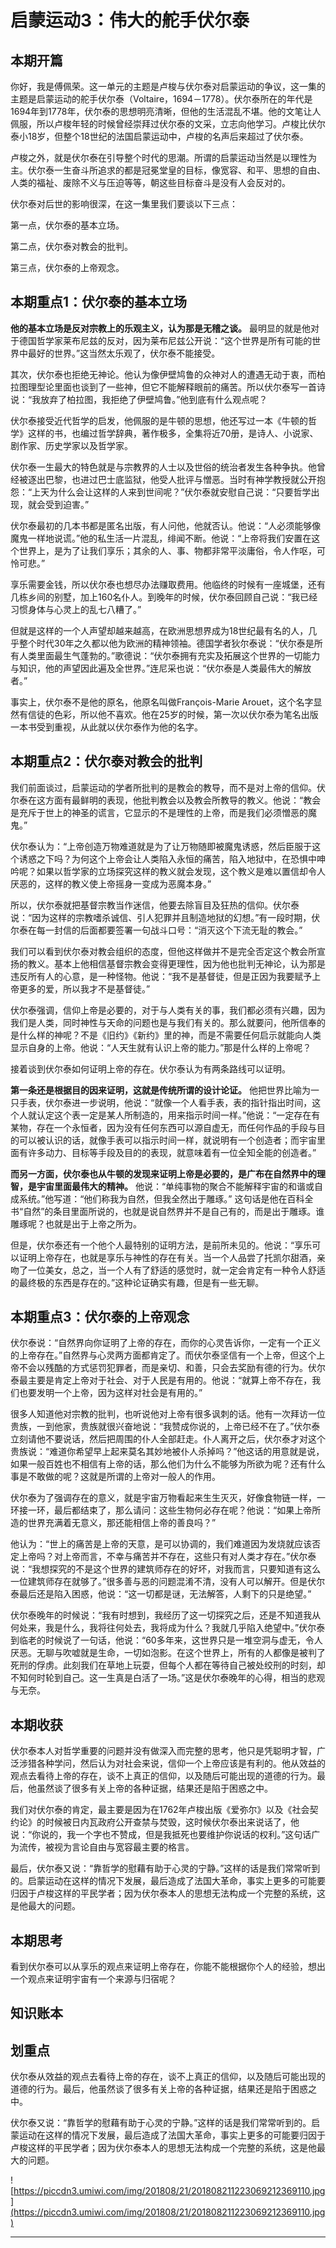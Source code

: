 # 启蒙运动3：伟大的舵手伏尔泰

## 本期开篇

你好，我是傅佩荣。这一单元的主题是卢梭与伏尔泰对启蒙运动的争议，这一集的主题是启蒙运动的舵手伏尔泰（Voltaire，1694－1778）。伏尔泰所在的年代是1694年到1778年，伏尔泰的思想明亮清晰，但他的生活混乱不堪。他的文笔让人佩服，所以卢梭年轻的时候曾经崇拜过伏尔泰的文采，立志向他学习。卢梭比伏尔泰小18岁，但整个18世纪的法国启蒙运动中，卢梭的名声后来超过了伏尔泰。

卢梭之外，就是伏尔泰在引导整个时代的思潮。所谓的启蒙运动当然是以理性为主。伏尔泰一生奋斗所追求的都是冠冕堂皇的目标，像宽容、和平、思想的自由、人类的福祉、废除不义与压迫等等，朝这些目标奋斗是没有人会反对的。

伏尔泰对后世的影响很深，在这一集里我们要谈以下三点：

第一点，伏尔泰的基本立场。

第二点，伏尔泰对教会的批判。

第三点，伏尔泰的上帝观念。

## 本期重点1：伏尔泰的基本立场

 **他的基本立场是反对宗教上的乐观主义，认为那是无稽之谈。** 最明显的就是他对于德国哲学家莱布尼兹的反对，因为莱布尼兹公开说：“这个世界是所有可能的世界中最好的世界。”这当然太乐观了，伏尔泰不能接受。

其次，伏尔泰也拒绝无神论。他认为像伊壁鸠鲁的众神对人的遭遇无动于衷，而柏拉图理型论里面也谈到了一些神，但它不能解释眼前的痛苦。所以伏尔泰写一首诗说：“我放弃了柏拉图，我拒绝了伊壁鸠鲁。”他到底有什么观点呢？

伏尔泰接受近代哲学的启发，他佩服的是牛顿的思想，他还写过一本《牛顿的哲学》这样的书，也编过哲学辞典，著作极多，全集将近70册，是诗人、小说家、剧作家、历史学家以及哲学家。

伏尔泰一生最大的特色就是与宗教界的人士以及世俗的统治者发生各种争执。他曾经被逐出巴黎，也进过巴士底监狱，他受人批评与憎恶。当时有神学教授就公开抱怨：“上天为什么会让这样的人来到世间呢？”伏尔泰就安慰自己说：“只要哲学出现，就会受到迫害。”

伏尔泰最初的几本书都是匿名出版，有人问他，他就否认。他说：“人必须能够像魔鬼一样地说谎。”他的私生活一片混乱，绯闻不断。他说：“上帝将我们安置在这个世界上，是为了让我们享乐；其余的人、事、物都非常平淡庸俗，令人作呕，可怜可悲。”

享乐需要金钱，所以伏尔泰也想尽办法赚取费用。他临终的时候有一座城堡，还有几栋乡间的别墅，加上160名仆人。到晚年的时候，伏尔泰回顾自己说：“我已经习惯身体与心灵上的乱七八糟了。”

但就是这样的一个人声望却越来越高，在欧洲思想界成为18世纪最有名的人，几乎整个时代30年之久都以他为欧洲的精神领袖。德国学者狄尔泰说：“伏尔泰是所有人类里面最生气蓬勃的。”歌德说：“伏尔泰拥有充实及拓展这个世界的一切能力与知识，他的声望因此遍及全世界。”连尼采也说：“伏尔泰是人类最伟大的解放者。”

事实上，伏尔泰不是他的原名，他原名叫做François-Marie Arouet，这个名字显然有信徒的色彩，所以他不喜欢。他在25岁的时候，第一次以伏尔泰为笔名出版一本书受到重视，从此就以伏尔泰作为他的名字。

## 本期重点2：伏尔泰对教会的批判

我们前面谈过，启蒙运动的学者所批判的是教会的教导，而不是对上帝的信仰。伏尔泰在这方面有最鲜明的表现，他批判教会以及教会所教导的教义。他说：“教会是充斥于世上的神圣的谎言，它显示的不是理性的上帝，而是我们必须憎恶的魔鬼。”

伏尔泰认为：“上帝创造万物难道就是为了让万物随即被魔鬼诱惑，然后臣服于这个诱惑之下吗？为何这个上帝会让人类陷入永恒的痛苦，陷入地狱中，在恐惧中呻吟呢？如果以哲学家的立场探究这样的教义就会发现，这个教义是难以置信却令人厌恶的，这样的教义使上帝摇身一变成为恶魔本身。”

所以，伏尔泰就把基督宗教当作迷信，他要去除盲目及狂热的信仰。伏尔泰说：“因为这样的宗教嗜杀诚信、引人犯罪并且制造地狱的幻想。”有一段时期，伏尔泰在每一封信的后面都要签署一句战斗口号：“消灭这个下流无耻的教会。”

我们可以看到伏尔泰对教会组织的态度，但他这样做并不是完全否定这个教会所宣扬的教义。基本上他相信基督宗教会变得更理性，因为他也批判无神论，认为那是违反所有人的心意，是一种怪物。他说：“我不是基督徒，但是正因为我要赋予上帝更多的爱，所以我才不是基督徒。”

伏尔泰强调，信仰上帝是必要的，对于与人类有关的事，我们都必须有兴趣，因为我们是人类，同时神性与天命的问题也是与我们有关的。那么就要问，他所信奉的是什么样的神呢？不是《旧约》《新约》里的神，而是不需要任何启示就能向人类显示自身的上帝。他说：“人天生就有认识上帝的能力。”那是什么样的上帝呢？

接着谈到伏尔泰如何证明上帝的存在。伏尔泰认为有两条路线可以证明。

 **第一条还是根据目的因来证明，这就是传统所谓的设计论证。** 他把世界比喻为一只手表，伏尔泰进一步说明，他说：“就像一个人看手表，表的指针指出时间，这个人就认定这个表一定是某人所制造的，用来指示时间一样。”他说：“一定存在有某物，存在一个永恒者，因为没有任何东西可以源自虚无，而任何作品的手段与目的可以被认识的话，就像手表可以指示时间一样，就说明有一个创造者；而宇宙里面有许多动力、目标等手段及目的的表现，就意味着有一位全知全能的创造者。”

 **而另一方面，伏尔泰也从牛顿的发现来证明上帝是必要的，是广布在自然界中的理智，是宇宙里面最伟大的精神。** 他说：“单纯事物的聚合不能解释宇宙的和谐或自成系统。”他写道：“他们称我为自然，但我全然出于雕琢。” 这句话是他在百科全书“自然”的条目里面所说的，也就是说自然界并不是自己有的，而是出于雕琢。谁雕琢呢？也就是出于上帝之所为。

但是，伏尔泰还有一个他个人最特别的证明方法，是前所未见的。他说：“享乐可以证明上帝存在，也就是享乐与神性的存在有关。当一个人品尝了托凯尔甜酒，亲吻了一位美女，总之，当一个人有了舒适的感觉时，就一定会肯定有一种令人舒适的最终极的东西是存在的。”这种论证确实有趣，但是有一些无聊。

## 本期重点3：伏尔泰的上帝观念

伏尔泰说：“自然界向你证明了上帝的存在，而你的心灵告诉你，一定有一个正义的上帝存在。”自然界与心灵两方面都肯定了。而伏尔泰坚信有一个上帝，但这个上帝不会以残酷的方式惩罚犯罪者，而是亲切、和善，只会去奖励有德的行为。伏尔泰最主要是肯定上帝对于社会、对于人民是有用的。他说：“就算上帝不存在，我们也要发明一个上帝，因为这样对社会是有用的。”

很多人知道他对宗教的批判，也听说他对上帝有很多讽刺的话。他有一次拜访一位贵族，一到他家，贵族就很兴奋地说：“我赞成你说的，上帝已经不在了。”伏尔泰立刻请他不要说话，然后把周围的仆人全部赶走。仆人离开之后，伏尔泰才对这个贵族说：“难道你希望早上起来莫名其妙地被仆人杀掉吗？”他这话的用意就是说，如果一般百姓也不相信有上帝的话，那么他们为什么不能够为所欲为呢？还有什么事是不敢做的呢？这就是所谓的上帝对一般人的作用。

伏尔泰为了强调存在的意义，就是宇宙万物看起来生生灭灭，好像食物链一样，一环接一环，最后都结束了，那么请问：这些生物何必存在呢？他说：“如果上帝所造的世界充满着无意义，那还能相信上帝的善良吗？”

他认为：“世上的痛苦是上帝的天意，是可以协调的，我们难道因为发烧就应该否定上帝吗？对上帝而言，不幸与痛苦并不存在，这些只有对人类才存在。”伏尔泰说：“我想探究的不是这个世界的建筑师存在的好坏，对我而言，只要知道有这么一位建筑师存在就够了。”很多善与恶的问题混淆不清，没有人可以解开。但是伏尔泰最后还是陷入困惑，他说：“这一切都是谜，无法解答，人剩下的只是绝望。”

伏尔泰晚年的时候说：“我有时想到，我经历了这一切探究之后，还是不知道我从何处来，我是什么，我将往何处去，我将成为什么？我就几乎陷入绝望中。”伏尔泰到临老的时候说了一句话，他说：“60多年来，这世界只是一堆空洞与虚无，令人厌恶。无聊与吹嘘就是生命，一切如泡影。在这个世界上，所有的人都像是被判了死刑的俘虏。此刻我们在草地上玩耍，但每个人都在等待自己被处绞刑的时刻，却不知何时轮到自己。这一生真是白活了一场。”这是伏尔泰晚年的心得，相当的悲观与无奈。

## 本期收获

伏尔泰本人对哲学重要的问题并没有做深入而完整的思考，他只是凭聪明才智，广泛涉猎各种学问，然后认为对社会来说，信仰一个上帝应该是有利的。他从效益的观点去看待上帝的存在，谈不上真正的信仰，以及随后可能出现的道德的行为。最后，他虽然谈了很多有关上帝的各种证据，结果还是陷于困惑之中。

我们对伏尔泰的肯定，最主要是因为在1762年卢梭出版《爱弥尔》以及《社会契约论》的时候被日内瓦政府公开查禁与焚毁，这时候伏尔泰出来说话了，他说：“你说的，我一个字也不赞成，但是我抵死也要维护你说话的权利。”这句话广为流传，被视为言论自由与宽容最主要的格言。

最后，伏尔泰又说：“靠哲学的慰藉有助于心灵的宁静。”这样的话是我们常常听到的。启蒙运动在这样的情况下发展，最后造成了法国大革命，事实上更多的可能要归因于卢梭这样的平民学者；因为伏尔泰本人的思想无法构成一个完整的系统，这是他最大的问题。

## 本期思考

看到伏尔泰可以从享乐的观点来证明上帝存在，你能不能根据你个人的经验，想出一个观点来证明宇宙有一个来源与归宿呢？

## 知识账本

## 划重点

伏尔泰从效益的观点去看待上帝的存在，谈不上真正的信仰，以及随后可能出现的道德的行为。最后，他虽然谈了很多有关上帝的各种证据，结果还是陷于困惑之中。

伏尔泰又说：“靠哲学的慰藉有助于心灵的宁静。”这样的话是我们常常听到的。启蒙运动在这样的情况下发展，最后造成了法国大革命，事实上更多的可能要归因于卢梭这样的平民学者；因为伏尔泰本人的思想无法构成一个完整的系统，这是他最大的问题。

![https://piccdn3.umiwi.com/img/201808/21/201808211223069212369110.jpg](https://piccdn3.umiwi.com/img/201808/21/201808211223069212369110.jpg)

---
